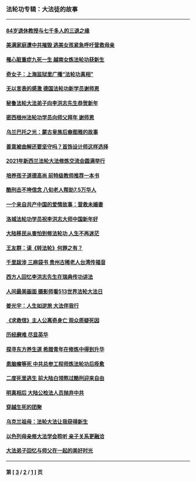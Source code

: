 ### 法轮功专辑：大法徒的故事
---
#### [84岁退休教授与七千多人的三退之缘](../../pages/nf1147481/n13796650.md?10070430) 
#### [美满家庭遭中共摧毁 逃美女孩紧急呼吁营救母亲](../../pages/nf1147481/n13792859.md?10070430) 
#### [罹心脏重症九死一生 越南女炼法轮功获新生](../../pages/nf1147481/n13732766.md?10070430) 
#### [奇女子：上海监狱里广播“法轮功真相”](../../pages/nf1147481/n13726443.md?10070430) 
#### [无以言表的感激 德国法轮功新学员谢师恩](../../pages/nf1147481/n13543790.md?10070430) 
#### [秘鲁法轮大法弟子向李洪志先生恭贺新年](../../pages/nf1147481/n13540182.md?10070430) 
#### [密西根州法轮功学员向师父拜年 谢师恩](../../pages/nf1147481/n13538183.md?10070430) 
#### [乌兰巴托之光：蒙古皇族后裔图雅的故事](../../pages/nf1147481/n13155759.md?10070430) 
#### [善意被曲解还要坚守吗？首饰设计师这样选择](../../pages/nf1147481/n13077575.md?10070430) 
#### [2021年新西兰法轮大法修炼交流会圆满举行](../../pages/nf1147481/n13033149.md?10070430) 
#### [培养孩子道德高尚 前特级教师推荐一本书](../../pages/nf1147481/n12938640.md?10070430) 
#### [酷刑击不垮信念 八旬老人帮助7.5万华人](../../pages/nf1147481/n12880712.md?10070430) 
#### [一个来自共产中国的爱情故事：营救未婚妻](../../pages/nf1147481/n12778386.md?10070430) 
#### [洛城法轮功学员祝李洪志大师中国新年好](../../pages/nf1147481/n12724685.md?10070430) 
#### [大陆移民从害怕到修法轮功 人生不再迷茫](../../pages/nf1147481/n12414325.md?10070430) 
#### [王友群：读《转法轮》何罪之有？](../../pages/nf1147481/n12408647.md?10070430) 
#### [千里跋涉 三麻袋书 贵州古稀老人台湾传福音](../../pages/nf1147481/n12198750.md?10070430) 
#### [西方人回忆李洪志先生在瑞典传功讲法](../../pages/nf1147481/n12099607.md?10070430) 
#### [人间最美画面 摄影师看513世界法轮大法日](../../pages/nf1147481/n12094118.md?10070430) 
#### [姜光宇：人生如逆旅 大法伴我行](../../pages/nf1147481/n12088664.md?10070430) 
#### [《求救信》主人公离奇身亡 观众质疑死因](../../pages/nf1147481/n11845215.md?10070430) 
#### [历经磨难 尽显英华](../../pages/nf1147481/n11723297.md?10070430) 
#### [探寻东方养生道 希腊青年在修炼中得到升华](../../pages/nf1147481/n11494502.md?10070430) 
#### [患脑瘤等死 中共总参工程师炼法轮功后痊愈](../../pages/nf1147481/n11466682.md?10070430) 
#### [二度死里逃生 前大陆白领熬过酷刑迎来自由](../../pages/nf1147481/n11368594.md?10070430) 
#### [明真相后 大陆公检法人员抛弃中共](../../pages/nf1147481/n11358618.md?10070430) 
#### [穿越生死的团聚](../../pages/nf1147481/n11258922.md?10070430) 
#### [乌克兰祖母：法轮大法让我获得新生](../../pages/nf1147481/n11269457.md?10070430) 
#### [以色列母亲修大法学会聆听 亲子关系更融洽](../../pages/nf1147481/n11268195.md?10070430) 
#### [大法弟子回忆与师父在一起的美好时光](../../pages/nf1147481/n11267759.md?10070430) 

---
#### 第 [ [3](./3.md?10070430) / [2](./2.md?10070430) / [1](./1.md?10070430) ] 页
